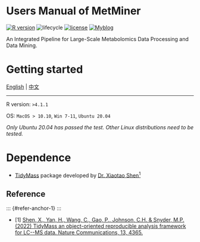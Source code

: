 # Users Manual of MetMiner

[![R version](https://img.shields.io/badge/R-v4.1.1-salmon)](https://www.r-project.org) ![lifecycle](https://img.shields.io/badge/lifecycle-Experimental-lightcyan) [![license](https://img.shields.io/badge/license-MIT-red)](https://opensource.org/licenses/MIT) [![Myblog](https://img.shields.io/badge/Blog-ShanwLearnBioinfo-purple)](https://shawnwx2019.github.io/)

An Integrated Pipeline for Large-Scale Metabolomics Data Processing and Data Mining.

# Getting started

[English](https://github.com/ShawnWx2019/MetMiner/blob/main/README.md) \| [中文](https://github.com/ShawnWx2019/MetMiner/blob/main/README.CN.md)

------------------------------------------------------------------------

R version: `>4.1.1`

OS: `MacOS > 10.10`, `Win 7-11`, `Ubuntu 20.04`

*Only Ubuntu 20.04 has passed the test. Other Linux distributions need to be tested.*

# Dependence

-   [TidyMass](https://www.tidymass.org/) package developed by [Dr. Xiaotao Shen](https://www.shenxt.info/)[<sup>1<sup/>](#refer-anchor-1)

## Reference

::: {#refer-anchor-1}
:::

-   [1] [Shen, X., Yan, H., Wang, C., Gao, P., Johnson, C.H. & Snyder, M.P. (2022) TidyMass an object-oriented reproducible analysis framework for LC--MS data. Nature Communications, 13, 4365.](https://www.nature.com/articles/s41467-022-32155-w)
